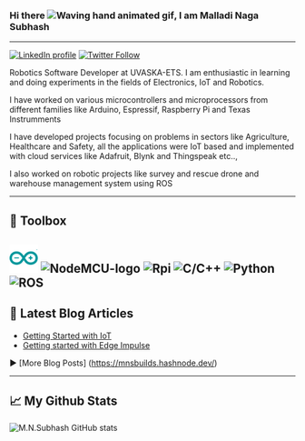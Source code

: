 ### Hi there <img src="https://raw.githubusercontent.com/nixin72/nixin72/master/wave.gif" alt="Waving hand animated gif" height="45" width="45">, I am Malladi Naga Subhash

---
[![LinkedIn profile](https://img.shields.io/badge/LinkedIn-blue?style=flat&logo=linkedin&labelColor=blue)](https://www.linkedin.com/in/nagasubhash2626/)                [![Twitter Follow](https://img.shields.io/twitter/follow/mns2610?label=My%20Twitter%20Followers&style=social)](https://twitter.com/mns2610)

Robotics Software Developer at UVASKA-ETS. I am enthusiastic in learning and doing experiments in the fields of Electronics, IoT and Robotics.

I have worked on various microcontrollers and microprocessors from different families like Arduino, Espressif, Raspberry Pi and Texas Instrumments

I have developed projects focusing on problems in sectors like Agriculture, Healthcare and Safety, all the applications were IoT based and implemented with cloud services like Adafruit, Blynk and Thingspeak etc..,

I also worked on robotic projects like survey and rescue drone and warehouse management system using ROS

---

## 🧰 Toolbox 

<img src = "https://github.com/devicons/devicon/blob/master/icons/arduino/arduino-original.svg" alt = "Arduino-logo" width = "50" height = "50" /> <img 
src = "https://cdn.worldvectorlogo.com/logos/espressif-systems.svg" alt = "NodeMCU-logo" width = "50" height = "50" /> <img 
src = "https://cdn.worldvectorlogo.com/logos/raspberry-pi.svg" alt = "Rpi" width = "50" height = "50" /> <img 
src = "https://cdn.worldvectorlogo.com/logos/c.svg" alt = "C/C++" width = "50" height = "50" /> <img 
src = "https://cdn.worldvectorlogo.com/logos/python-5.svg" alt = "Python" width = "50" height = "50" /> <img 
src = "https://miro.medium.com/max/730/1*OQ1G3JYI-hDTtoMyYsF2yA.png"  alt = "ROS" width = "100" height = "50" />
---

## 📗 Latest Blog Articles 


<!-- BLOG-POST-LIST:START -->
- [Getting Started with IoT](https://mnsbuilds.hashnode.dev/getting-started-with-iot)
- [Getting started with Edge Impulse](https://mnsbuilds.hashnode.dev/getting-started-with-edge-impulse)
<!-- BLOG-POST-LIST:END -->

▶ [More Blog Posts] (https://mnsbuilds.hashnode.dev/)

---

## 📈 My Github Stats
<!--
![M.N.Subhash Top languages](https://github-readme-stats.vercel.app/api/top-langs/?username=malladi2610&hide=CSS,SCSS,Cmake,Shell,Hack,Powershell,PHP,Ruby&theme=radical)--> 
![M.N.Subhash GitHub stats](https://github-readme-stats.vercel.app/api?username=malladi2610&&show_icons=true&theme=radical)



<!--
**malladi2610/malladi2610** is a ✨ _special_ ✨ repository because its `README.md` (this file) appears on your GitHub profile.

Here are some ideas to get you started:

- 🔭 I’m currently working on ...
- 🌱 I’m currently learning ...
- 👯 I’m looking to collaborate on ...
- 🤔 I’m looking for help with ...
- 💬 Ask me about ...
- 📫 How to reach me: ...
- 😄 Pronouns: ...
- ⚡ Fun fact: ...

-->
